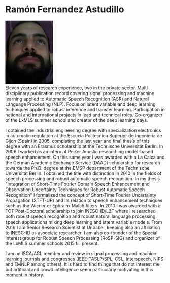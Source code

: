 Ramón Fernandez Astudillo
=========================

<div style="display:inline-block;vertical-align:top;">
    <img src="images/photo_2018.jpg" alt="img"/>
</div>
<div style="display:inline-block;">
    <div></div>Eleven years of research experience, two in the private sector. Multi-disciplinary publication record covering signal processing and machine learning applied to Automatic Speech Recognition (ASR) and Natural Language Processing (NLP). Focus on latent variable and deep learning techniques applied to robust inference and transfer learning. Participation in national and international projects in lead and technical roles. Co-organizer of the LxMLS summer school and creator of the deep learning days. 
</div>

I obtained the industrial engineering degree with specialization electronics in automatic regulation at the Escuela Politecnica Superior de Ingenieria de Gijon (Spain) in 2005, completing the last year and final thesis of this degree with an Erasmus scholarship at the Technische Universität Berlin. In 2006 I worked as an intern at Peiker Acustic researching model-based speech enhancement. On this same year I was awarded with a La Caixa and the German Academic Exchange Service (DAAD) scholarship for research towards the Ph.D. degree at the EMSP department of the Technische Universität Berlin. I obtained the title with distinction in 2010 in the fields of speech processing and robust automatic speech recognition. In my thesis "Integration of Short-Time Fourier Domain Speech Enhancement and Observation Uncertainty Techniques for Robust Automatic Speech Recognition" I formalized the concept of Short-Time Fourier Uncertainty Propagation (STFT-UP) and its relation to speech enhancement techniques such as the Wiener or Ephraim-Malah filters. In 2010 I was awarded with a FCT Post-Doctoral scholarship to join INESC-ID/L2F where I researched both robust speech recognition and robust natural language processing speech applications mixing deep learning and latent variable models. From 2016 I am Senior Research Scientist at Unbabel, keeping also an affiliation to INESC-ID as associate researcher. I am also co-founder of the Special Interest group for Robust Speech Processing (RoSP-SIG) and organizer of the LxMLS summer schools 2015 till present.

I am an ISCA/ACL member and review in signal processing and machine learning journals and congresses (IEEE-TASLP/SPL, CSL, Interspeech, NIPS and EMNLP among others). It is hard to find things that do not interest me, but artificial and crowd intelligence seem particularly motivating in this moment in history. 
